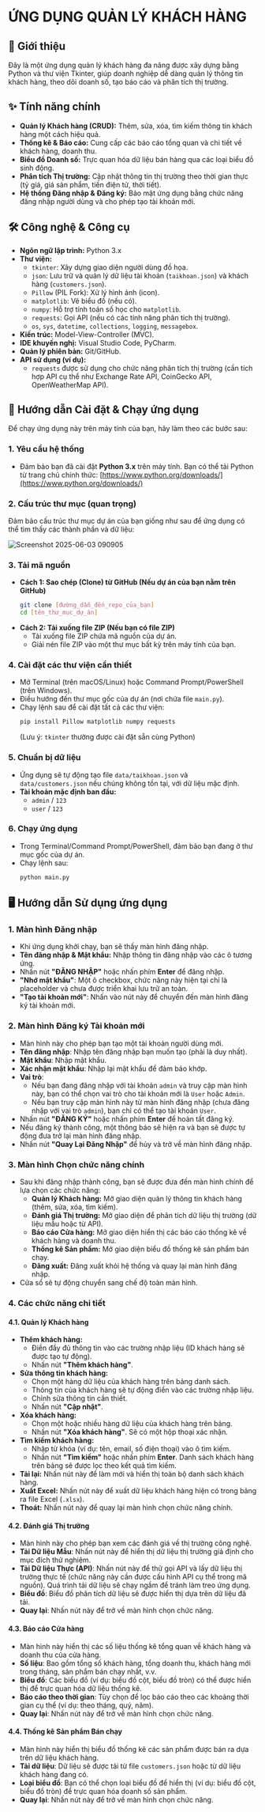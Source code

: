 # ỨNG DỤNG QUẢN LÝ KHÁCH HÀNG

## 📝 Giới thiệu

Đây là một ứng dụng quản lý khách hàng đa năng được xây dựng bằng Python và thư viện Tkinter, giúp doanh nghiệp dễ dàng quản lý thông tin khách hàng, theo dõi doanh số, tạo báo cáo và phân tích thị trường.

## ✨ Tính năng chính

* **Quản lý Khách hàng (CRUD):** Thêm, sửa, xóa, tìm kiếm thông tin khách hàng một cách hiệu quả.
* **Thống kê & Báo cáo:** Cung cấp các báo cáo tổng quan và chi tiết về khách hàng, doanh thu.
* **Biểu đồ Doanh số:** Trực quan hóa dữ liệu bán hàng qua các loại biểu đồ sinh động.
* **Phân tích Thị trường:** Cập nhật thông tin thị trường theo thời gian thực (tỷ giá, giá sản phẩm, tiền điện tử, thời tiết).
* **Hệ thống Đăng nhập & Đăng ký:** Bảo mật ứng dụng bằng chức năng đăng nhập người dùng và cho phép tạo tài khoản mới.

## 🛠️ Công nghệ & Công cụ

* **Ngôn ngữ lập trình:** Python 3.x
* **Thư viện:**
    * `tkinter`: Xây dựng giao diện người dùng đồ họa.
    * `json`: Lưu trữ và quản lý dữ liệu tài khoản (`taikhoan.json`) và khách hàng (`customers.json`).
    * `Pillow` (PIL Fork): Xử lý hình ảnh (icon).
    * `matplotlib`: Vẽ biểu đồ (nếu có).
    * `numpy`: Hỗ trợ tính toán số học cho `matplotlib`.
    * `requests`: Gọi API (nếu có các tính năng phân tích thị trường).
    * `os`, `sys`, `datetime`, `collections`, `logging`, `messagebox`.
* **Kiến trúc:** Model-View-Controller (MVC).
* **IDE khuyến nghị:** Visual Studio Code, PyCharm.
* **Quản lý phiên bản:** Git/GitHub.
* **API sử dụng (ví dụ):**
    * `requests` được sử dụng cho chức năng phân tích thị trường (cần tích hợp API cụ thể như Exchange Rate API, CoinGecko API, OpenWeatherMap API).

## 🚀 Hướng dẫn Cài đặt & Chạy ứng dụng

Để chạy ứng dụng này trên máy tính của bạn, hãy làm theo các bước sau:

### 1. Yêu cầu hệ thống

* Đảm bảo bạn đã cài đặt **Python 3.x** trên máy tính. Bạn có thể tải Python từ trang chủ chính thức: [https://www.python.org/downloads/](https://www.python.org/downloads/)

### 2. Cấu trúc thư mục (quan trọng)

Đảm bảo cấu trúc thư mục dự án của bạn giống như sau để ứng dụng có thể tìm thấy các thành phần và dữ liệu:


![Screenshot 2025-06-03 090905](https://github.com/user-attachments/assets/4ad2abb2-b31a-4157-8988-365e9d021454)


### 3. Tải mã nguồn

* **Cách 1: Sao chép (Clone) từ GitHub (Nếu dự án của bạn nằm trên GitHub)**
    ```bash
    git clone [đường_dẫn_đến_repo_của_bạn]
    cd [tên_thư_mục_dự_án]
    ```
* **Cách 2: Tải xuống file ZIP (Nếu bạn có file ZIP)**
    * Tải xuống file ZIP chứa mã nguồn của dự án.
    * Giải nén file ZIP vào một thư mục bất kỳ trên máy tính của bạn.

### 4. Cài đặt các thư viện cần thiết

* Mở Terminal (trên macOS/Linux) hoặc Command Prompt/PowerShell (trên Windows).
* Điều hướng đến thư mục gốc của dự án (nơi chứa file `main.py`).
* Chạy lệnh sau để cài đặt tất cả các thư viện:
    ```bash
    pip install Pillow matplotlib numpy requests
    ```
    (Lưu ý: `tkinter` thường được cài đặt sẵn cùng Python)

### 5. Chuẩn bị dữ liệu

* Ứng dụng sẽ tự động tạo file `data/taikhoan.json` và `data/customers.json` nếu chúng không tồn tại, với dữ liệu mặc định.
* **Tài khoản mặc định ban đầu:**
    * `admin` / `123`
    * `user` / `123`

### 6. Chạy ứng dụng

* Trong Terminal/Command Prompt/PowerShell, đảm bảo bạn đang ở thư mục gốc của dự án.
* Chạy lệnh sau:
    ```bash
    python main.py
    ```

## 🖥️ Hướng dẫn Sử dụng ứng dụng

### 1. Màn hình Đăng nhập

* Khi ứng dụng khởi chạy, bạn sẽ thấy màn hình đăng nhập.
* **Tên đăng nhập & Mật khẩu:** Nhập thông tin đăng nhập vào các ô tương ứng.
* Nhấn nút **"ĐĂNG NHẬP"** hoặc nhấn phím **Enter** để đăng nhập.
* **"Nhớ mật khẩu"**: Một ô checkbox, chức năng này hiện tại chỉ là placeholder và chưa được triển khai lưu trữ an toàn.
* **"Tạo tài khoản mới"**: Nhấn vào nút này để chuyển đến màn hình đăng ký tài khoản mới.

### 2. Màn hình Đăng ký Tài khoản mới

* Màn hình này cho phép bạn tạo một tài khoản người dùng mới.
* **Tên đăng nhập**: Nhập tên đăng nhập bạn muốn tạo (phải là duy nhất).
* **Mật khẩu**: Nhập mật khẩu.
* **Xác nhận mật khẩu**: Nhập lại mật khẩu để đảm bảo khớp.
* **Vai trò**:
    * Nếu bạn đang đăng nhập với tài khoản `admin` và truy cập màn hình này, bạn có thể chọn vai trò cho tài khoản mới là `User` hoặc `Admin`.
    * Nếu bạn truy cập màn hình này từ màn hình đăng nhập (chưa đăng nhập với vai trò `admin`), bạn chỉ có thể tạo tài khoản `User`.
* Nhấn nút **"ĐĂNG KÝ"** hoặc nhấn phím **Enter** để hoàn tất đăng ký.
* Nếu đăng ký thành công, một thông báo sẽ hiện ra và bạn sẽ được tự động đưa trở lại màn hình đăng nhập.
* Nhấn nút **"Quay Lại Đăng Nhập"** để hủy và trở về màn hình đăng nhập.

### 3. Màn hình Chọn chức năng chính

* Sau khi đăng nhập thành công, bạn sẽ được đưa đến màn hình chính để lựa chọn các chức năng:
    * **Quản lý Khách hàng:** Mở giao diện quản lý thông tin khách hàng (thêm, sửa, xóa, tìm kiếm).
    * **Đánh giá Thị trường:** Mở giao diện để phân tích dữ liệu thị trường (dữ liệu mẫu hoặc từ API).
    * **Báo cáo Cửa hàng:** Mở giao diện hiển thị các báo cáo thống kê về khách hàng và doanh thu.
    * **Thống kê Sản phẩm:** Mở giao diện biểu đồ thống kê sản phẩm bán chạy.
    * **Đăng xuất:** Đăng xuất khỏi hệ thống và quay lại màn hình đăng nhập.
* Cửa sổ sẽ tự động chuyển sang chế độ toàn màn hình.

### 4. Các chức năng chi tiết

#### 4.1. Quản lý Khách hàng

* **Thêm khách hàng:**
    * Điền đầy đủ thông tin vào các trường nhập liệu (ID khách hàng sẽ được tạo tự động).
    * Nhấn nút **"Thêm khách hàng"**.
* **Sửa thông tin khách hàng:**
    * Chọn một hàng dữ liệu của khách hàng trên bảng danh sách.
    * Thông tin của khách hàng sẽ tự động điền vào các trường nhập liệu.
    * Chỉnh sửa thông tin cần thiết.
    * Nhấn nút **"Cập nhật"**.
* **Xóa khách hàng:**
    * Chọn một hoặc nhiều hàng dữ liệu của khách hàng trên bảng.
    * Nhấn nút **"Xóa khách hàng"**. Sẽ có một hộp thoại xác nhận.
* **Tìm kiếm khách hàng:**
    * Nhập từ khóa (ví dụ: tên, email, số điện thoại) vào ô tìm kiếm.
    * Nhấn nút **"Tìm kiếm"** hoặc nhấn phím **Enter**. Danh sách khách hàng trên bảng sẽ được lọc theo kết quả tìm kiếm.
* **Tải lại:** Nhấn nút này để làm mới và hiển thị toàn bộ danh sách khách hàng.
* **Xuất Excel:** Nhấn nút này để xuất dữ liệu khách hàng hiện có trong bảng ra file Excel (`.xlsx`).
* **Thoát:** Nhấn nút này để quay lại màn hình chọn chức năng chính.

#### 4.2. Đánh giá Thị trường

* Màn hình này cho phép bạn xem các đánh giá về thị trường công nghệ.
* **Tải Dữ liệu Mẫu**: Nhấn nút này để hiển thị dữ liệu thị trường giả định cho mục đích thử nghiệm.
* **Tải Dữ liệu Thực (API)**: Nhấn nút này để thử gọi API và lấy dữ liệu thị trường thực tế (chức năng này cần được cấu hình API cụ thể trong mã nguồn). Quá trình tải dữ liệu sẽ chạy ngầm để tránh làm treo ứng dụng.
* **Biểu đồ**: Biểu đồ phân tích dữ liệu sẽ được hiển thị dựa trên dữ liệu đã tải.
* **Quay lại**: Nhấn nút này để trở về màn hình chọn chức năng.

#### 4.3. Báo cáo Cửa hàng

* Màn hình này hiển thị các số liệu thống kê tổng quan về khách hàng và doanh thu của cửa hàng.
* **Số liệu**: Bao gồm tổng số khách hàng, tổng doanh thu, khách hàng mới trong tháng, sản phẩm bán chạy nhất, v.v.
* **Biểu đồ**: Các biểu đồ (ví dụ: biểu đồ cột, biểu đồ tròn) có thể được hiển thị để trực quan hóa dữ liệu thống kê.
* **Báo cáo theo thời gian**: Tùy chọn để lọc báo cáo theo các khoảng thời gian cụ thể (ví dụ: theo tháng, quý, năm).
* **Quay lại**: Nhấn nút này để trở về màn hình chọn chức năng.

#### 4.4. Thống kê Sản phẩm Bán chạy

* Màn hình này hiển thị biểu đồ thống kê các sản phẩm được bán ra dựa trên dữ liệu khách hàng.
* **Tải dữ liệu**: Dữ liệu sẽ được tải từ file `customers.json` hoặc từ dữ liệu khách hàng đang có.
* **Loại biểu đồ**: Bạn có thể chọn loại biểu đồ để hiển thị (ví dụ: biểu đồ cột, biểu đồ tròn) để trực quan hóa doanh số sản phẩm.
* **Quay lại**: Nhấn nút này để trở về màn hình chọn chức năng.



